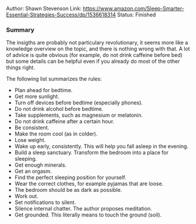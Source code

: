 Author: Shawn Stevenson
Link: https://www.amazon.com/Sleep-Smarter-Essential-Strategies-Success/dp/1536618314
Status: Finished

### Summary
The insigths are probably not particulary revolutionary, it seems more like a knowledge overview on the topic, and there is nothing wrong with that. A lot of advice is quite obvious (for example, do not drink caffeine before bed) but some details can be helpful even if you already do most of the other things right.

The following list summarizes the rules:
- Plan ahead for bedtime.
- Get more sunlight.
- Turn off devices before bedtime (especially phones).
- Do not drink alcohol before bedtime.
- Take supplements, such as magnesium or melatonin.
- Do not drink caffeine after a certain hour.
- Be consistent.
- Make the room cool (as in colder).
- Lose weight.
- Wake up early, consistently. This will help you fall asleep in the evening.
- Build a sleep sanctuary. Transform the bedroom into a place for sleeping.
- Get enough minerals.
- Get an orgasm.
- Find the perfect sleeping position for yourself.
- Wear the correct clothes, for example pyjamas that are loose.
- The bedroom should be as dark as possible.
- Work out.
- Set notifications to silent.
- Silence internal chatter. The author proposes meditation.
- Get grounded. This literally means to touch the ground (soil).
